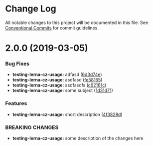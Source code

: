 # Change Log

All notable changes to this project will be documented in this file.
See [Conventional Commits](https://conventionalcommits.org) for commit guidelines.

# 2.0.0 (2019-03-05)


### Bug Fixes

* **testing-lerna-cz-usage:** adfasd ([6d3d74e](https://github.com/harrysolovay/testing-lerna-cz/commit/6d3d74e))
* **testing-lerna-cz-usage:** asdfasd ([fe58165](https://github.com/harrysolovay/testing-lerna-cz/commit/fe58165))
* **testing-lerna-cz-usage:** asdfasdfs ([c62161c](https://github.com/harrysolovay/testing-lerna-cz/commit/c62161c))
* **testing-lerna-cz-usage:** some subject ([1d31d71](https://github.com/harrysolovay/testing-lerna-cz/commit/1d31d71))


### Features

* **testing-lerna-cz-usage:** short description ([4f3828d](https://github.com/harrysolovay/testing-lerna-cz/commit/4f3828d))


### BREAKING CHANGES

* **testing-lerna-cz-usage:** some description of the changes here
